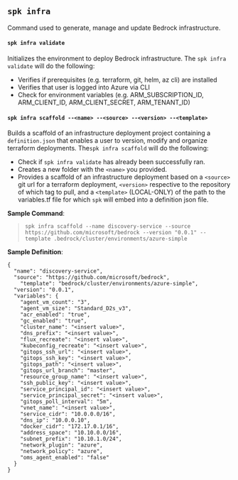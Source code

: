 ## `spk infra`

Command used to generate, manage and update Bedrock infrastructure.

#### `spk infra validate`

Initializes the environment to deploy Bedrock infrastructure. The
`spk infra validate` will do the following:

- Verifies if prerequisites (e.g. terraform, git, helm, az cli) are installed
- Verifies that user is logged into Azure via CLI
- Check for environment variables (e.g. ARM_SUBSCRIPTION_ID, ARM_CLIENT_ID,
  ARM_CLIENT_SECRET, ARM_TENANT_ID)

#### `spk infra scaffold --<name> --<source> --<version> --<template>`

Builds a scaffold of an infrastructure deployment project containing a
`definition.json` that enables a user to version, modify and organize terraform
deployments. The`spk infra scaffold` will do the following:

- Check if `spk infra validate` has already been successfully ran.
- Creates a new folder with the `<name>` you provided.
- Provides a scaffold of an infrastructure deployment based on a `<source>` git
  url for a terraform deployment, `<version>` respective to the repository of
  which tag to pull, and a `<template>` (LOCAL-ONLY) of the path to the
  variables.tf file for which `spk` will embed into a definition json file.

**Sample Command**:

> `spk infra scaffold --name discovery-service --source https://github.com/microsoft/bedrock --version "0.0.1" --template .bedrock/cluster/environments/azure-simple`

**Sample Definition**:

```
{
  "name": "discovery-service",
  "source": "https://github.com/microsoft/bedrock",
    "template": "bedrock/cluster/environments/azure-simple",
  "version": "0.0.1",
  "variables": {
    "agent_vm_count": "3",
    "agent_vm_size": "Standard_D2s_v3",
    "acr_enabled": "true",
    "gc_enabled": "true",
    "cluster_name": "<insert value>",
    "dns_prefix": "<insert value>",
    "flux_recreate": "<insert value>",
    "kubeconfig_recreate": "<insert value>",
    "gitops_ssh_url": "<insert value>",
    "gitops_ssh_key": "<insert value>",
    "gitops_path": "<insert value>",
    "gitops_url_branch": "master",
    "resource_group_name": "<insert value>",
    "ssh_public_key": "<insert value>",
    "service_principal_id": "<insert value>",
    "service_principal_secret": "<insert value>",
    "gitops_poll_interval": "5m",
    "vnet_name": "<insert value>",
    "service_cidr": "10.0.0.0/16",
    "dns_ip": "10.0.0.10",
    "docker_cidr": "172.17.0.1/16",
    "address_space": "10.10.0.0/16",
    "subnet_prefix": "10.10.1.0/24",
    "network_plugin": "azure",
    "network_policy": "azure",
    "oms_agent_enabled": "false"
  }
}
```
